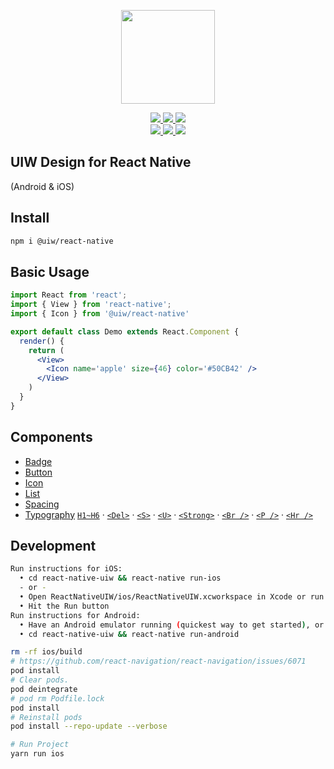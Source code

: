 <p align="center">
  <a href="https://uiwjs.github.io">
    <img width="150" src="https://raw.githubusercontent.com/uiwjs/uiw/92f189f53312f1177466f48991736f95f86da0a6/src/assets/logo-README.svg?sanitize=true">
  </a>
</p>
<p align="center">
  <a href="https://github.com/uiwjs/react-native-uiw/issues">
    <img src="https://img.shields.io/github/issues/uiwjs/react-native-uiw.svg">
  </a>
  <a href="https://github.com/uiwjs/react-native-uiw/network">
    <img src="https://img.shields.io/github/forks/uiwjs/react-native-uiw.svg">
  </a>
  <a href="https://github.com/uiwjs/react-native-uiw/stargazers">
    <img src="https://img.shields.io/github/stars/uiwjs/react-native-uiw.svg">
  </a>
  <br>
  <a href="https://github.com/uiwjs/react-native-uiw/releases">
    <img src="https://img.shields.io/github/release/uiwjs/react-native-uiw.svg">
  </a>
  <a href="https://github.com/uiwjs/react-native-uiw">
    <img src="https://img.shields.io/dub/l/vibe-d.svg">
  </a>
  <a href="https://www.npmjs.com/package/@uiw/react-native">
    <img src="https://img.shields.io/npm/v/@uiw/react-native.svg">
  </a>
</p>

UIW Design for React Native
---

(Android & iOS)

## Install

```bash
npm i @uiw/react-native
```

## Basic Usage

```jsx
import React from 'react';
import { View } from 'react-native';
import { Icon } from '@uiw/react-native'

export default class Demo extends React.Component {
  render() {
    return (
      <View>
        <Icon name='apple' size={46} color='#50CB42' />
      </View>
    )
  }
}
```

## Components

- [Badge](components/Badge/README.md)
- [Button](components/Button/README.md)
- [Icon](components/Icon/README.md)
- [List](components/List/README.md)
- [Spacing](components/Spacing/README.md)
- [Typography](components/Typography/README.md) [`H1~H6`](components/Typography/README.md#标题) · [`<Del>`](components/Typography/README.md#删除线) · [`<S>`](components/Typography/README.md#删除线) · [`<U>`](components/Typography/README.md#下划线) · [`<Strong>`](components/Typography/README.md#加粗) · [`<Br />`](components/Typography/README.md#换行) · [`<P />`](components/Typography/README.md#段落) · [`<Hr />`](components/Typography/README.md#水平线)

## Development

```bash
Run instructions for iOS:
  • cd react-native-uiw && react-native run-ios
  - or -
  • Open ReactNativeUIW/ios/ReactNativeUIW.xcworkspace in Xcode or run "xed -b ios"
  • Hit the Run button
Run instructions for Android:
  • Have an Android emulator running (quickest way to get started), or a device connected.
  • cd react-native-uiw && react-native run-android
```


```bash
rm -rf ios/build
# https://github.com/react-navigation/react-navigation/issues/6071
pod install
# Clear pods.
pod deintegrate
# pod rm Podfile.lock
pod install
# Reinstall pods
pod install --repo-update --verbose

# Run Project
yarn run ios
```